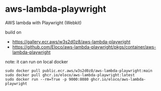 # aws-lambda-playwright
AWS lambda with Playwright (Webkit)

build on
- https://gallery.ecr.aws/w3s2d0z8/aws-lambda-playwright
- https://github.com/Eloco/aws-lambda-playwright/pkgs/container/aws-lambda-playwright

note: it can run on local docker
```
sudo docker pull public.ecr.aws/w3s2d0z8/aws-lambda-playwright:main
sudo docker pull ghcr.io/eloco/aws-lambda-playwright:latest
sudo docker run --rm=True -p 9000:8080 ghcr.io/eloco/aws-lambda-playwright
```
